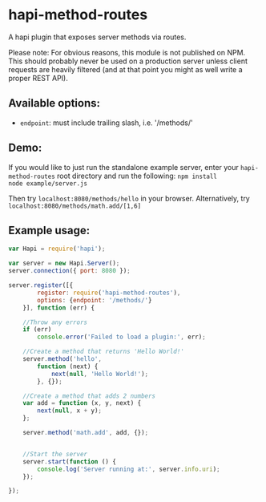 # hapi-method-routes
A hapi plugin that exposes server methods via routes.

Please note: For obvious reasons, this module is not published on NPM. This should probably never be used on a production server unless client requests are heavily filtered (and at that point you might as well write a proper REST API).

## Available options:
* `endpoint`: must include trailing slash, i.e. '/methods/'

## Demo:
If you would like to just run the standalone example server, enter your `hapi-method-routes` root directory and run the following:
`npm install`   
`node example/server.js`

Then try `localhost:8080/methods/hello` in your browser.
Alternatively, try `localhost:8080/methods/math.add/[1,6]`

## Example usage:
```js
var Hapi = require('hapi');

var server = new Hapi.Server();
server.connection({ port: 8080 });

server.register([{
		register: require('hapi-method-routes'), 
		options: {endpoint: '/methods/'}
	}], function (err) {

	//Throw any errors
    if (err)
        console.error('Failed to load a plugin:', err);

    //Create a method that returns 'Hello World!'
    server.method('hello', 
    	function (next) {
	    	next(null, 'Hello World!');
	    }, {});

    //Create a method that adds 2 numbers
    var add = function (x, y, next) {
	    next(null, x + y);
	};

    server.method('math.add', add, {});


    //Start the server
    server.start(function () {
	    console.log('Server running at:', server.info.uri);
	});

});
```